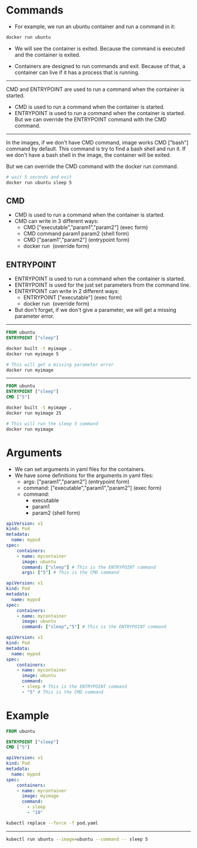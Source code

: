 # Commands
- For example, we run an ubuntu container and run a command in it:

```bash
docker run ubuntu
```

- We will see the container is exited. Because the command is executed and the container is exited.

- Containers are designed to run commands and exit. Because of that, a container can live if it has a process that is running.

---

CMD and ENTRYPOINT are used to run a command when the container is started.
- CMD is used to run a command when the container is started.
- ENTRYPOINT is used to run a command when the container is started. But we can override the ENTRYPOINT command with the CMD command.

---

In the images, if we don't have CMD command, image works CMD ["bash"] command by default. 
This command is try to find a bash shell and run it. 
If we don't have a bash shell in the image, the container will be exited.

But we can override the CMD command with the docker run command.

```bash
# wait 5 seconds and exit
docker run ubuntu sleep 5
```


## CMD
- CMD is used to run a command when the container is started.
- CMD can write in 3 different ways:
  - CMD ["executable","param1","param2"] (exec form)
  - CMD command param1 param2 (shell form)
  - CMD ["param1","param2"] (entrypoint form)
  - docker run <image> <command> <param1> <param2> (override form)

## ENTRYPOINT
- ENTRYPOINT is used to run a command when the container is started.
- ENTRYPOINT is used for the just set parameters from the command line.
- ENTRYPOINT can write in 2 different ways:
  - ENTRYPOINT ["executable"] (exec form)
  - docker run <image> <param1> <param2> (override form)
- But don't forget, if we don't give a parameter, we will get a missing parameter error.

---

```dockerfile
FROM ubuntu
ENTRYPOINT ["sleep"]
```

```bash
docker built -t myimage .
docker run myimage 5

# This will get a missing parameter error
docker run myimage
```

---

```dockerfile
FROM ubuntu
ENTRYPOINT ["sleep"]
CMD ["5"]
```

```bash
docker built -t myimage .
docker run myimage 25

# This will run the sleep 5 command
docker run myimage
```


# Arguments
- We can set arguments in yaml files for the containers.
- We have some definitions for the arguments in yaml files:
  - args: ["param1","param2"] (entrypoint form)
  - command: ["executable","param1","param2"] (exec form)
  - command:
    - executable
    - param1
    - param2 (shell form)

```yaml
apiVersion: v1
kind: Pod
metadata:
  name: mypod
spec:
    containers:
    - name: mycontainer
      image: ubuntu
      command: ["sleep"] # This is the ENTRYPOINT command
      args: ["5"] # This is the CMD command
```

```yaml
apiVersion: v1
kind: Pod
metadata:
  name: mypod
spec:
    containers:
    - name: mycontainer
      image: ubuntu
      command: ["sleep","5"] # This is the ENTRYPOINT command
```

```yaml
apiVersion: v1
kind: Pod
metadata:
  name: mypod
spec:
    containers:
    - name: mycontainer
      image: ubuntu
      command:
      - sleep # This is the ENTRYPOINT command
      - "5" # This is the CMD command
```

# Example
```dockerfile
FROM ubuntu

ENTRYPOINT ["sleep"]
CMD ["5"]
```

```yaml
apiVersion: v1
kind: Pod
metadata:
  name: mypod
spec:
    containers:
    - name: mycontainer
      image: myimage
      command:
        - sleep
        - "10"
```

```bash
kubectl replace --force -f pod.yaml
```

---

```bash
kubectl run ubuntu --image=ubuntu --command -- sleep 5
```